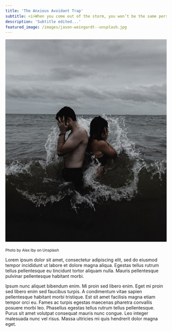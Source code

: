 ```yaml
---
title: 'The Anxious Avoidant Trap'
subtitle: <i>When you come out of the storm, you won’t be the same person who walked in. That’s what this storm’s all about ~ Haruki Murakami</i>
description: 'Subtitle edited...'
featured_image: /images/jason-weingardt--unsplash.jpg
---
```


![Demo image](/images/toxic.jpg)
 
 <small>Photo by Alex Iby on Unsplash</small>

Lorem ipsum dolor sit amet, consectetur adipiscing elit, sed do eiusmod tempor incididunt ut labore et dolore magna aliqua. Egestas tellus rutrum tellus pellentesque eu tincidunt tortor aliquam nulla. Mauris pellentesque pulvinar pellentesque habitant morbi. 

Ipsum nunc aliquet bibendum enim. Mi proin sed libero enim. Eget mi proin sed libero enim sed faucibus turpis. A condimentum vitae sapien pellentesque habitant morbi tristique. Est sit amet facilisis magna etiam tempor orci eu. Fames ac turpis egestas maecenas pharetra convallis posuere morbi leo. Phasellus egestas tellus rutrum tellus pellentesque. Purus sit amet volutpat consequat mauris nunc congue. Leo integer malesuada nunc vel risus. Massa ultricies mi quis hendrerit dolor magna eget.
